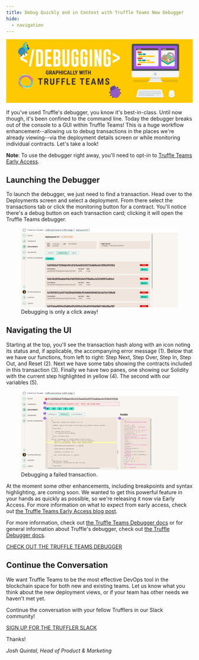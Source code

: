 ```yaml
---
title: Debug Quickly and in Context with Truffle Teams New Debugger
hide:
  - navigation
---
```


![Truffle Teams Debugger Banner](/img/blog/debug-quickly-and-in-context-with-truffle-teams-new-debugger/blog-header.png)

If you've used Truffle's debugger, you know it's best-in-class. Until now though, it's been confined to the command line. Today the debugger breaks out of the console to a GUI within Truffle Teams! This is a huge workflow enhancement--allowing us to debug transactions in the places we're already viewing--via the deployment details screen or while monitoring individual contracts. Let's take a look!

<p class="alert alert-info">
  <i class="fas fa-info-circle"></i> <strong>Note</strong>: To use the debugger right away, you'll need to opt-in to <a href="/blog/try-new-features-first-with-truffle-teams-early-access">Truffle Teams Early Access</a>.
</p>

## Launching the Debugger

To launch the debugger, we just need to find a transaction. Head over to the Deployments screen and select a deployment. From there select the transactions tab or click the monitoring button for a contract. You'll notice there's a debug button on each transaction card; clicking it will open the Truffle Teams debugger.

</div></div></div>

<figure class="breakout">
  <img class="mb-4 w-100 w-md-70 figure-shadow" src="/img/blog/debug-quickly-and-in-context-with-truffle-teams-new-debugger/teams-debugger-1.png" alt="All transaction cards now have a debug button">
  <figcaption class="text-center font-italic">Debugging is only a click away!</figcaption>
</figure>

<div class="container container-post"><div class="row justify-content-center"><div class="col">

## Navigating the UI

Starting at the top, you'll see the transaction hash along with an icon noting its status and, if applicable, the accompanying error message (1). Below that we have our functions, from left to right: Step Next, Step Over, Step In, Step Out, and Reset (2). Next we have some tabs showing the contracts included in this transaction (3). Finally we have two panes, one showing our Solidity with the current step highlighted in yellow (4). The second with our variables (5).

</div></div></div>

<figure class="breakout">
  <img class="mb-4 w-100 figure-shadow" src="/img/blog/debug-quickly-and-in-context-with-truffle-teams-new-debugger/teams-debugger-2.png" alt="The debugger in action on a failed transaction">
  <figcaption class="text-center font-italic">Debugging a failed transaction.</figcaption>
</figure>

<div class="container container-post"><div class="row justify-content-center"><div class="col">

At the moment some other enhancements, including breakpoints and syntax highlighting, are coming soon. We wanted to get this powerful feature in your hands as quickly as possible, so we're releasing it now via Early Access. For more information on what to expect from early access, check out [the Truffle Teams Early Access blog post](/blog/try-new-features-first-with-truffle-teams-early-access).

For more information, check out [the Truffle Teams Debugger docs](/docs/teams/debugger/debugging-a-transaction) or for general information about Truffle's debugger, check out [the Truffle Debugger docs](/docs/truffle/getting-started/debugging-your-contracts).

<div class="mt-12 text-center">
  <a class="btn btn-truffle mt-3" href="https://my.truffleteams.com/" target="_blank">CHECK OUT THE TRUFFLE TEAMS DEBUGGER</a>
</div>

## Continue the Conversation

We want Truffle Teams to be the most effective DevOps tool in the blockchain space for both new and existing teams. Let us know what you think about the new deployment views, or if your team has other needs we haven't met yet.

Continue the conversation with your fellow Trufflers in our Slack community!

<div class="mt-12 text-center">
  <a class="btn btn-truffle mt-3" href="https://join.slack.com/t/truffle-community/shared_invite/zt-8wab0bnl-KcugRAqsY9yeNJYcnanfLA" target="_blank">SIGN UP FOR THE TRUFFLER SLACK</a>
</div>

Thanks!

_Josh Quintal, Head of Product & Marketing_
